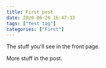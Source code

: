 ```yaml
---
title: First post
date: 2020-06-28 16:47:33
tags: ["test tag"]
categories: ["First"]
---
```


The stuff you'll see in the front page.

<!-- more -->

More stuff in the post.